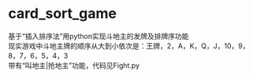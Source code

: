 # card_sort_game
基于“插入排序法”用python实现斗地主的发牌及排牌序功能      
现实游戏中斗地主牌的顺序从大到小依次是：王牌，2，A，K，Q，J，10，9，8，7，6，5，4，3   
带有“叫地主|抢地主”功能，代码见Fight.py  


